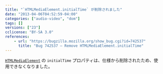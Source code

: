 ```yaml
---
title: "`HTMLMediaElement.initialTime` が削除されました"
date: "2013-04-06T04:52:59-04:00"
categories: ["audio-video", "dom"]
tags: []
versions: ["23"]
cclicense: "BY-SA 3.0"
references:
    - url: "https://bugzilla.mozilla.org/show_bug.cgi?id=742537"
      title: "Bug 742537 – Remove HTMLMediaElement.initialTime"
---
```

[`HTMLMediaElement`](https://developer.mozilla.org/docs/Web/API/HTMLMediaElement) の `initialTime` プロパティは、仕様から削除されたため、使用できなくなりました。
